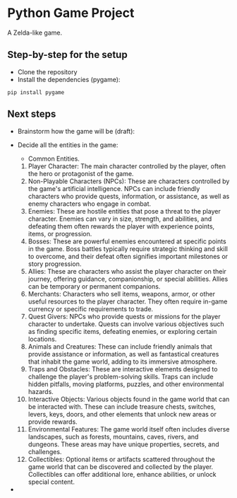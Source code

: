 # Python Game Project

A Zelda-like game.

## Step-by-step for the setup

* Clone the repository
* Install the dependencies (pygame):

```pip
pip install pygame
```

## Next steps

* Brainstorm how the game will be (draft):
* Decide all the entities in the game:

  * Common Entities.

  1. Player Character: The main character controlled by the player, often the hero or protagonist of the game.
  2. Non-Playable Characters (NPCs): These are characters controlled by the game's artificial intelligence. NPCs can include friendly characters who provide quests, information, or assistance, as well as enemy characters who engage in combat.
  3. Enemies: These are hostile entities that pose a threat to the player character. Enemies can vary in size, strength, and abilities, and defeating them often rewards the player with experience points, items, or progression.
  4. Bosses: These are powerful enemies encountered at specific points in the game. Boss battles typically require strategic thinking and skill to overcome, and their defeat often signifies important milestones or story progression.
  5. Allies: These are characters who assist the player character on their journey, offering guidance, companionship, or special abilities. Allies can be temporary or permanent companions.
  6. Merchants: Characters who sell items, weapons, armor, or other useful resources to the player character. They often require in-game currency or specific requirements to trade.
  7. Quest Givers: NPCs who provide quests or missions for the player character to undertake. Quests can involve various objectives such as finding specific items, defeating enemies, or exploring certain locations.
  8. Animals and Creatures: These can include friendly animals that provide assistance or information, as well as fantastical creatures that inhabit the game world, adding to its immersive atmosphere.
  9. Traps and Obstacles: These are interactive elements designed to challenge the player's problem-solving skills. Traps can include hidden pitfalls, moving platforms, puzzles, and other environmental hazards.
  10. Interactive Objects: Various objects found in the game world that can be interacted with. These can include treasure chests, switches, levers, keys, doors, and other elements that unlock new areas or provide rewards.
  11. Environmental Features: The game world itself often includes diverse landscapes, such as forests, mountains, caves, rivers, and dungeons. These areas may have unique properties, secrets, and challenges.
  12. Collectibles: Optional items or artifacts scattered throughout the game world that can be discovered and collected by the player. Collectibles can offer additional lore, enhance abilities, or unlock special content.
*
